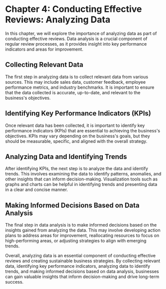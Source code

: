 Chapter 4: Conducting Effective Reviews: Analyzing Data
=======================================================

In this chapter, we will explore the importance of analyzing data as part of conducting effective reviews. Data analysis is a crucial component of regular review processes, as it provides insight into key performance indicators and areas for improvement.

Collecting Relevant Data
------------------------

The first step in analyzing data is to collect relevant data from various sources. This may include sales data, customer feedback, employee performance metrics, and industry benchmarks. It is important to ensure that the data collected is accurate, up-to-date, and relevant to the business's objectives.

Identifying Key Performance Indicators (KPIs)
---------------------------------------------

Once relevant data has been collected, it is important to identify key performance indicators (KPIs) that are essential to achieving the business's objectives. KPIs may vary depending on the business's goals, but they should be measurable, specific, and aligned with the overall strategy.

Analyzing Data and Identifying Trends
-------------------------------------

After identifying KPIs, the next step is to analyze the data and identify trends. This involves examining the data to identify patterns, anomalies, and other insights that can inform decision-making. Visualization tools such as graphs and charts can be helpful in identifying trends and presenting data in a clear and concise manner.

Making Informed Decisions Based on Data Analysis
------------------------------------------------

The final step in data analysis is to make informed decisions based on the insights gained from analyzing the data. This may involve developing action plans to address areas for improvement, reallocating resources to focus on high-performing areas, or adjusting strategies to align with emerging trends.

Overall, analyzing data is an essential component of conducting effective reviews and creating sustainable business strategies. By collecting relevant data, identifying key performance indicators, analyzing data to identify trends, and making informed decisions based on data analysis, businesses can gain valuable insights that inform decision-making and drive long-term success.
